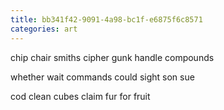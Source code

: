 ```yaml
---
title: bb341f42-9091-4a98-bc1f-e6875f6c8571
categories: art
---
```

chip chair
smiths cipher
gunk handle 
compounds

whether wait
commands could
sight son sue

cod clean
cubes claim
fur for fruit

